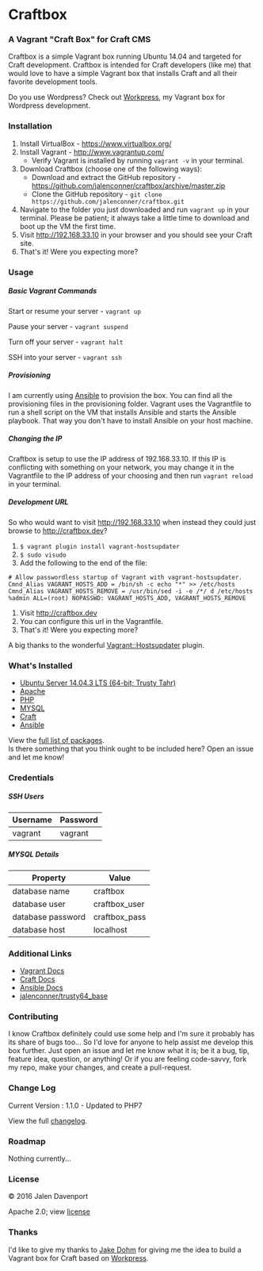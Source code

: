 # Craftbox
### A Vagrant "Craft Box" for Craft CMS
Craftbox is a simple Vagrant box running Ubuntu 14.04 and targeted for Craft development. Craftbox is intended for Craft developers (like me) that would love to have a simple Vagrant box that installs Craft and all their favorite development tools.

Do you use Wordpress? Check out [Workpress](https://github.com/jalenconner/workpress), my Vagrant box for Wordpress development.

### Installation

1. Install VirtualBox - https://www.virtualbox.org/
1. Install Vagrant - http://www.vagrantup.com/
    * Verify Vagrant is installed by running `vagrant -v` in your terminal.
1. Download Craftbox (choose one of the following ways):
    * Download and extract the GitHub repository - https://github.com/jalenconner/craftbox/archive/master.zip
    * Clone the GitHub repository - `git clone https://github.com/jalenconner/craftbox.git`
1. Navigate to the folder you just downloaded and run `vagrant up` in your terminal. Please be patient; it always take a little time to download and boot up the VM the first time.
1. Visit http://192.168.33.10 in your browser and you should see your Craft site.
1. That's it! Were you expecting more?

### Usage
##### Basic Vagrant Commands
Start or resume your server - `vagrant up`

Pause your server - `vagrant suspend`

Turn off your server - `vagrant halt`

SSH into your server - `vagrant ssh`

##### Provisioning
I am currently using [Ansible](https://www.ansible.com) to provision the box. You can find all the provisioning files in the provisioning folder. Vagrant uses the Vagrantfile to run a shell script on the VM that installs Ansible and starts the Ansible playbook. That way you don't have to install Ansible on your host machine.

##### Changing the IP
Craftbox is setup to use the IP address of 192.168.33.10. If this IP is conflicting with something on your network, you may change it in the Vagrantfile to the IP address of your choosing and then run `vagrant reload` in your terminal.

##### Development URL
So who would want to visit http://192.168.33.10 when instead they could just browse to http://craftbox.dev?
1. `$ vagrant plugin install vagrant-hostsupdater`
1. `$ sudo visudo`
1. Add the following to the end of the file:
```
# Allow passwordless startup of Vagrant with vagrant-hostsupdater.
Cmnd_Alias VAGRANT_HOSTS_ADD = /bin/sh -c echo "*" >> /etc/hosts
Cmnd_Alias VAGRANT_HOSTS_REMOVE = /usr/bin/sed -i -e /*/ d /etc/hosts
%admin ALL=(root) NOPASSWD: VAGRANT_HOSTS_ADD, VAGRANT_HOSTS_REMOVE
```
1. Visit http://craftbox.dev
1. You can configure this url in the Vagrantfile.
1. That's it! Were you expecting more?

A big thanks to the wonderful [Vagrant::Hostsupdater](https://github.com/cogitatio/vagrant-hostsupdater) plugin.

### What's Installed

* [Ubuntu Server 14.04.3 LTS (64-bit; Trusty Tahr)](http://www.ubuntu.com/server)
* [Apache](https://httpd.apache.org)
* [PHP](https://www.php.net/)
* [MYSQL](https://www.mysql.com)
* [Craft](https://craftcms.com/)
* [Ansible](https://www.ansible.com)

View the [full list of packages](https://github.com/jalenconner/craftbox/blob/master/PACKAGES.md).   
Is there something that you think ought to be included here? Open an issue and let me know!

### Credentials
##### SSH Users
Username | Password
---------|---------
vagrant | vagrant
##### MYSQL Details
Property | Value
---------|------
database name | craftbox
database user | craftbox_user
database password | craftbox_pass
database host | localhost

### Additional Links
* [Vagrant Docs](https://www.vagrantup.com/docs/)
* [Craft Docs](https://craftcms.com/docs/introduction)
* [Ansible Docs](http://docs.ansible.com/ansible/)
* [jalenconner/trusty64_base](https://github.com/jalenconner/trusty64_base)

### Contributing
I know Craftbox definitely could use some help and I'm sure it probably has its share of bugs too... So I'd love for anyone to help assist me develop this box further. Just open an issue and let me know what it is; be it a bug, tip, feature idea, question, or anything! Or if you are feeling code-savvy, fork my repo, make your changes, and create a pull-request.

### Change Log
Current Version : 1.1.0 - Updated to PHP7

View the full [changelog](https://github.com/jalenconner/craftbox/blob/master/CHANGELOG.md).

### Roadmap
Nothing currently...

### License
© 2016 Jalen Davenport

Apache 2.0; view [license](https://github.com/jalenconner/craftbox/blob/master/LICENSE)

### Thanks
I'd like to give my thanks to [Jake Dohm](https://github.com/jakedohm) for giving me the idea to build a Vagrant box for Craft based on [Workpress](https://github.com/jalenconner/workpress).
